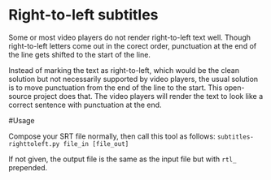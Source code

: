 # Right-to-left subtitles

Some or most video players do not render right-to-left text well.  Though right-to-left letters come out in the corect order, punctuation at the end of the line gets shifted to the start of the line. 

Instead of marking the text as right-to-left,  which would be the clean solution but not necessarily supported by video players, the usual
solution is to move punctuation from the end of the line to the start. 
This open-source project does that.  The video players will render the text to look like a correct sentence with punctuation  at the end.



#Usage

Compose your SRT file normally, then call this tool as follows:
`subtitles-righttoleft.py file_in [file_out]`

If not given, the output file is the same as the input file but with `rtl_` prepended.